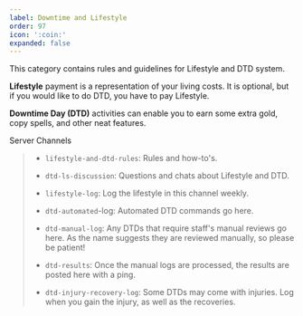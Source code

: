 ```yaml
---
label: Downtime and Lifestyle
order: 97
icon: ':coin:'
expanded: false
---
```

This category contains rules and guidelines for Lifestyle and DTD system.

**Lifestyle** payment is a representation of your living costs. It is optional, but if you would like to do DTD, you have to pay Lifestyle.

**Downtime Day (DTD)** activities can enable you to earn some extra gold, copy spells, and other neat features.

Server Channels
> - `⁠lifestyle-and-dtd-rules`: Rules and how-to's.
> - `dtd-ls-discussion`: Questions and chats about Lifestyle and DTD.
> - `lifestyle-log`: Log the lifestyle in this channel weekly.
> - `dtd-automated`-log: Automated DTD commands go here.
> 
> - `dtd-manual-log`: Any DTDs that require staff's manual reviews go here. As the name suggests they are reviewed manually, so please be patient!
> - `dtd-results`: Once the manual logs are processed, the results are posted here with a ping.
> 
> - `dtd-injury-recovery-log`: Some DTDs may come with injuries. Log when you gain the injury, as well as the recoveries.

